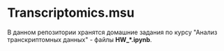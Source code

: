 # Transcriptomics.msu

В данном репозитории хранятся домашние задания по курсу "Анализ транскриптомных данных" - файлы <b>HW_*.ipynb</b>.